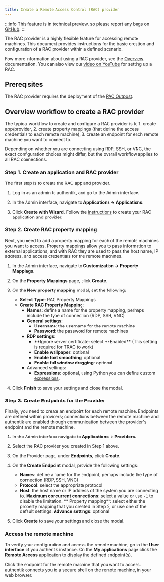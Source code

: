 ```yaml
---
title: Create a Remote Access Control (RAC) provider
---
```


:::info
This feature is in technical preview, so please report any bugs on [GitHub](https://github.com/goauthentik/authentik/issues).
:::

The RAC provider is a highly flexible feature for accessing remote machines. This document provides instructions for the basic creation and configuration of a RAC provider within a defined scenario.

Fow more information about using a RAC provider, see the [Overview](./index.md) documentation. You can also view our [video on YouTube](https://www.youtube.com/watch?v=9wahIBRV6Ts) for setting up a RAC.

## Prereqisites

The RAC provider requires the deployment of the [RAC Outpost](../../outposts/).

## Overview workflow to create a RAC provider

The typical workflow to create and configure a RAC provider is to 1. create app/provider, 2. create property mappings (that define the access credentials to each remote machine), 3. create an endpoint for each remote machine you want to connect to.

Depending on whether you are connecting using RDP, SSH, or VNC, the exact configuration choices might differ, but the overall workflow applies to all RAC connections.

### Step 1. Create an application and RAC provider

The first step is to create the RAC app and provider.

1. Log in as an admin to authentik, and go to the Admin interface.

2. In the Admin interface, navigate to **Applications -> Applications**.

3. Click **Create with Wizard**. Follow the [instructions](../../applications/manage_apps.md#instructions) to create your RAC application and provider.

### Step 2. Create RAC property mapping

Next, you need to add a property mapping for each of the remote machines you want to access. Property mappings allow you to pass information to external applications, and with RAC they are used to pass the host name, IP address, and access credentials for the remote machines.

1. In the Admin interface, navigate to **Customization -> Property Mappings**.

2. On the **Property Mappings** page, click **Create**.

3. On the **New property mapping** modal, set the following:

    - **Select Type**: RAC Property Mappings
    - **Create RAC Property Mapping**:
        - **Name**s: define a name for the property mapping, perhaps include the type of connection (RDP, SSH, VNC)
        - **General settings**:
            - **Username**: the username for the remote machine
            - **Password**: the password for remote machines
        - **RDP settings**:
            - **Ignore server certificate: select **Enabled\*\* (This setting is required for TRAC to work)
            - **Enable wallpaper**: optional
            - **Enable font smoothing**: optional
            - **Enable full window dragging**: optional
        - Advanced settings:
            - **Expressions**: optional, using Python you can define custom [expressions](../../property-mappings/expression.mdx).

4. Click **Finish** to save your settings and close the modal.

### Step 3. Create Endpoints for the Provider

Finally, you need to create an endpoint for each remote machine. Endpoints are defined within providers; connections between the remote machine and authentik are enabled through communication between the provider's endpoint and the remote machine.

1. In the Admin interface navigate to **Applications -> Providers**.

2. Select the RAC provider you created in Step 1 above.

3. On the Provider page, under **Endpoints**, click **Create**.

4. On the **Create Endpoint** modal, provide the following settings:

    - **Name**s: define a name for the endpoint, perhaps include the type of connection (RDP, SSH, VNC)
    - **Protocol**: select the appropriate protocol
    - **Host**: the host name or IP address of the system you are connecting to.
      **Maximum concurrent connections**: select a value or use `-1` to disable the limitation.
      ** Property mapping**: select either the property mapping that you created in Step 2, or use one of the default settings.
      **Advance settings**: optional

5. Click **Create** to save your settings and close the modal.

### Access the remote machine

To verify your configuration and access the remote machine, go to the **User interface** of you authentik instance. On the **My applications** page click the **Remote Access** application to display the defined endpoint(s).

Click the endpoint for the remote machine that you want to access. authentik connects you to a secure shell on the remote machine, in your web browser.
